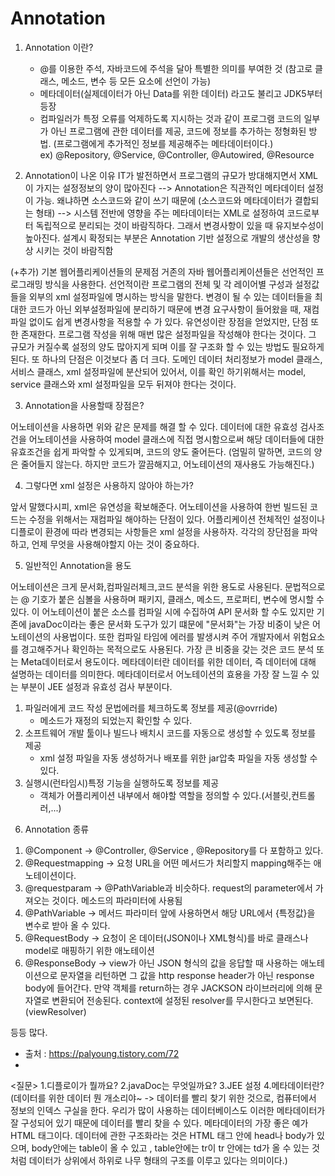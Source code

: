 # Annotation
  
1. Annotation 이란?
   -  @를 이용한 주석, 자바코드에 주석을 달아 특별한 의미를 부여한 것
      (참고로 클래스, 메소드, 변수 등 모든 요소에 선언이 가능)
   - 메타데이터(실제데이터가 아닌 Data를 위한 데이터) 라고도 불리고 JDK5부터 등장
   - 컴파일러가 특정 오류를 억제하도록 지시하는 것과 같이 프로그램 코드의 일부가 아닌 
     프로그램에 관한 데이터를 제공, 코드에 정보를 추가하는 정형화된 방법.
   (프로그램에게 추가적인 정보를 제공해주는 메타데이터이다.)  
ex) @Repository, @Service, @Controller, @Autowired, @Resource

2. Annotation이 나온 이유
    IT가 발전하면서 프로그램의 규모가 방대해지면서 XML이 가지는 설정정보의 양이 많아진다
--> Annotation은 직관적인 메타데이터 설정이 가능. 왜냐하면 소스코드와 같이 쓰기 때문에 
      (소스코드와 메타데이터가 결합되는 형태)
--> 시스템 전반에 영향을 주는 메타데이터는 XML로 설정하여 코드로부터 독립적으로 분리되는 것이 바람직하다. 
그래서 변경사항이 있을 때 유지보수성이 높아진다. 
설계시 확정되는 부분은 Annotation 기반 설정으로 개발의 생산성을 향상 시키는 것이 바람직함

(+추가)
기본 웹어플리케이션들의 문제점
거존의 자바 웹어플리케이션들은 선언적인 프로그래밍 방식을 사용한다. 선언적이란 프로그램의 전체 및 각 레이어별 구성과 설정값들을 외부의 xml 설정파일에 명시하는 방식을 말한다. 변경이 될 수 있는 데이터들을 최대한 코드가 아닌 외부설정파일에 분리하기 때문에 변경 요구사항이 들어왔을 때, 재컴파일 없이도 쉽게 변경사항을 적용할 수 가 있다. 유연성이란 장점을 얻었지만, 단점 또한 존재한다. 프로그램 작성을 위해 매번 많은 설정파일을 작성해야 한다는 것이다. 그 규모가 커질수록 설정의 양도 많아지게 되며 이를 잘 구조화 할 수 있는 방법도 필요하게 된다. 또 하나의 단점은 이것보다 좀 더 크다. 도메인 데이터 처리정보가 model 클래스, 서비스 클래스, xml 설정파일에 분산되어 있어서, 이를 확인 하기위해서는 model, service 클래스와 xml 설정파일을 모두 뒤져야 한다는 것이다.

3. Annotation을 사용할때 장점은?

어노테이션을 사용하면 위와 같은 문제를 해결 할 수 있다. 데이터에 대한 유효성 검사조건을 어노테이션을 사용하여 model 클래스에 직접 명시함으로써 해당 데이터들에 대한 유효조건을 쉽게 파악할 수 있게되며, 코드의 양도 줄어든다.
(엄밀히 말하면, 코드의 양은 줄어들지 않는다. 하지만 코드가 깔끔해지고, 어노테이션의 재사용도 가능해진다.)

4. 그렇다면 xml 설정은 사용하지 않아야 하는가?

앞서 말했다시피, xml은 유연성을 확보해준다. 어노테이션을 사용하여 한번 빌드된 코드는 수정을 위해서는 재컴파일 해야하는 단점이 있다. 어플리케이션 전체적인 설정이나 디플로이 환경에 따라 변경되는 사항들은 xml 설정을 사용하자. 각각의 장단점을 파악하고, 언제 무엇을 사용해야할지 아는 것이 중요하다.

5. 일반적인 Annotation을 용도

어노테이션은 크게 문서화,컴파일러체크,코드 분석을 위한 용도로 사용된다. 문법적으로는 @ 기호가 붙은 심볼을 사용하며 패키지, 클래스, 메소드, 프로퍼티, 변수에 명시할 수 있다. 이 어노테이션이 붙은 소스를 컴파일 시에 수집하여 API 문서화 할 수도 있지만 기존에 javaDoc이라는 좋은 문서화 도구가 있기 떄문에 "문서화"는 가장 비중이 낮은 어노테이션의 사용법이다.
또한 컴파일 타임에 에러를 발생시켜 주어 개발자에서 위험요소를 경고해주거나 확인하는 목적으로도 사용된다.
가장 큰 비중을 갖는 것은 코드 분석 또는 Meta데이터로서 용도이다. 메타데이터란 데이터를 위한 데이터, 즉 데이터에 대해 설명하는 데이터를 의미한다. 메타데이터로서 어노테이션의 효용을 가장 잘 느낄 수 있는 부분이 JEE 설정과 유효성 검사 부분이다.
 1) 파일러에게 코드 작성 문법에러를 체크하도록 정보를 제공(@ovrride)
     - 메소드가 재정의 되었는지 확인할 수 있다.
 2) 소프트웨어 개발 툴이나 빌드나 배치시 코드를 자동으로 생성할 수 있도록 정보를 제공
     - xml 설정 파일을 자동 생성하거나 배포를 위한 jar압축 파일을 자동 생성할 수 있다.
 3) 실행시(런타임시)특정 기능을 실행하도록 정보를 제공
     - 객체가 어플리케이션 내부에서 해야할 역할을 정의할 수 있다.(서블릿,컨트롤러,...)

<!--![main_img](./img/main_img.png) -->

   
6. Annotation 종류
 1) @Component -> @Controller, @Service , @Repository를 다 포함하고 있다.
 2) @Requestmapping -> 요청 URL을 어떤 메서드가 처리할지 mapping해주는 애노테이션이다.
 3) @requestparam -> @PathVariable과 비슷하다. request의 parameter에서 가져오는 것이다. 메소드의 파라미터에 사용됨
 4) @PathVariable -> 메서드 파라미터 앞에 사용하면서 해당 URL에서 {특정값}을 변수로 받아 올 수 있다.
 5) @RequestBody -> 요청이 온 데이터(JSON이나 XML형식)를 바로 클래스나 model로 매핑하기 위한 애노테이션
 6) @ResponseBody -> view가 아닌 JSON 형식의 값을 응답할 때 사용하는 애노테이션으로 문자열을 리턴하면 그 값을 http response header가 아닌 response body에 들어간다.
만약 객체를 return하는 경우 JACKSON 라이브러리에 의해 문자열로 변환되어 전송된다.
context에 설정된 resolver를 무시한다고 보면된다. (viewResolver)
 
 등등 많다.



- 출처 : https://palyoung.tistory.com/72
- 
 

<질문>
1.디플로이가 뭘까요?
2.javaDoc는 무엇일까요?
3.JEE 설정
4.메타데이터란? (데이터를 위한 데이터 뭔 개소리야~ -> 데이터를 빨리 찾기 위한 것으로, 컴퓨터에서 정보의 인덱스 구실을 한다. 우리가 많이 사용하는 데이터베이스도 이러한 메타데이터가 잘 구성되어 있기 때문에 데이터를 빨리 찾을 수 있다. 메타데이터의 가장 좋은 예가 HTML 태그이다. 데이터에 관한 구조화라는 것은 HTML 태그 안에 head나 body가 있으며, body안에는 table이 올 수 있고 , table안에는 tr이 tr 안에는 td가 올 수 있는 것처럼 데이터가 상위에서 하위로 나무 형태의 구조를 이루고 있다는 의미이다.)
